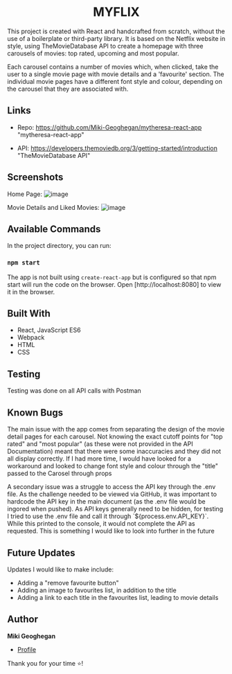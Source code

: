 <h1 align="center">MYFLIX</h1>

<p>This project is created with React and handcrafted from scratch, without the use of a boilerplate or third-party library. It is based on the Netflix website in style, using TheMovieDatabase API to create a homepage with three carousels of movies: top rated, upcoming and most popular.</p> 

<p>Each carousel contains a number of movies which, when clicked, take the user to a single movie page with movie details and a 'favourite' section. The individual movie pages have a different font style and colour, depending on the carousel that they are associated with.</p>

## Links

- Repo: https://github.com/Miki-Geoghegan/mytheresa-react-app "mytheresa-react-app"

- API: https://developers.themoviedb.org/3/getting-started/introduction "TheMovieDatabase API"

## Screenshots

Home Page:
![image](https://user-images.githubusercontent.com/83708369/135143127-3e134132-1819-4e3a-8ce8-0b27e382a492.png)

Movie Details and Liked Movies:
![image](https://user-images.githubusercontent.com/83708369/135143637-5f2f1d58-bbfd-4684-81fb-74dfad7ce6e8.png)

## Available Commands

In the project directory, you can run:

### `npm start`

The app is not built using `create-react-app` but is configured so that npm start will run the code on the browser. Open [http://localhost:8080] to view it in the browser.

## Built With

- React, JavaScript ES6
- Webpack
- HTML
- CSS

## Testing

Testing was done on all API calls with Postman

## Known Bugs

<p>The main issue with the app comes from separating the design of the movie detail pages for each carousel. Not knowing the exact cutoff points for "top rated" and "most popular" (as these were not provided in the API Documentation) meant that there were some inaccuracies and they did not all display correctly. If I had more time, I would have looked for a workaround and looked to change font style and colour through the "title" passed to the Carosel through props</p>

<p>A secondary issue was a struggle to access the API key through the .env file. As the challenge needed to be viewed via GitHub, it was important to hardcode the API key in the main document (as the .env file would be ingored when pushed). As API keys generally need to be hidden, for testing I tried to use the .env file and call it through `${process.env.API_KEY}`. While this printed to the console, it would not complete the API as requested. This is something I would like to look into further in the future</p>


## Future Updates

<p>Updates I would like to make include:</p>
<ul>
<li>Adding a "remove favourite button"</li>
<li>Adding an image to favourites list, in addition to the title</li>
<li>Adding a link to each title in the favourites list, leading to movie details</li>
</ul>

## Author

**Miki Geoghegan**

- [Profile](https://github.com/Miki-Geoghegan)

Thank you for your time ⭐️!
